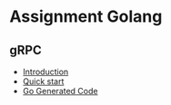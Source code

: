 # Assignment Golang


## gRPC

- [Introduction](https://github.com/grpc/grpc-go/tree/master/examples/helloworld)
- [Quick start](https://grpc.io/docs/languages/go/quickstart/)
- [Go Generated Code](https://developers.google.com/protocol-buffers/docs/reference/go-generated)
